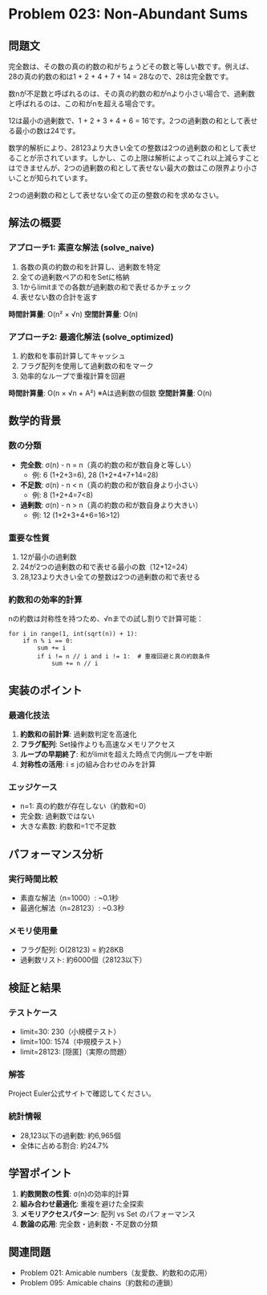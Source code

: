 # Problem 023: Non-Abundant Sums

## 問題文
完全数は、その数の真の約数の和がちょうどその数と等しい数です。例えば、28の真の約数の和は1 + 2 + 4 + 7 + 14 = 28なので、28は完全数です。

数nが不足数と呼ばれるのは、その真の約数の和がnより小さい場合で、過剰数と呼ばれるのは、この和がnを超える場合です。

12は最小の過剰数で、1 + 2 + 3 + 4 + 6 = 16です。2つの過剰数の和として表せる最小の数は24です。

数学的解析により、28123より大きい全ての整数は2つの過剰数の和として表せることが示されています。しかし、この上限は解析によってこれ以上減らすことはできませんが、2つの過剰数の和として表せない最大の数はこの限界より小さいことが知られています。

2つの過剰数の和として表せない全ての正の整数の和を求めなさい。

## 解法の概要

### アプローチ1: 素直な解法 (solve_naive)
1. 各数の真の約数の和を計算し、過剰数を特定
2. 全ての過剰数ペアの和をSetに格納
3. 1からlimitまでの各数が過剰数の和で表せるかチェック
4. 表せない数の合計を返す

**時間計算量**: O(n² × √n)
**空間計算量**: O(n)

### アプローチ2: 最適化解法 (solve_optimized)
1. 約数和を事前計算してキャッシュ
2. フラグ配列を使用して過剰数の和をマーク
3. 効率的なループで重複計算を回避

**時間計算量**: O(n × √n + A²) ※Aは過剰数の個数
**空間計算量**: O(n)

## 数学的背景

### 数の分類
- **完全数**: σ(n) - n = n（真の約数の和が数自身と等しい）
  - 例: 6 (1+2+3=6), 28 (1+2+4+7+14=28)
- **不足数**: σ(n) - n < n（真の約数の和が数自身より小さい）
  - 例: 8 (1+2+4=7<8)
- **過剰数**: σ(n) - n > n（真の約数の和が数自身より大きい）
  - 例: 12 (1+2+3+4+6=16>12)

### 重要な性質
1. 12が最小の過剰数
2. 24が2つの過剰数の和で表せる最小の数（12+12=24）
3. 28,123より大きい全ての整数は2つの過剰数の和で表せる

### 約数和の効率的計算
nの約数は対称性を持つため、√nまでの試し割りで計算可能：
```
for i in range(1, int(sqrt(n)) + 1):
    if n % i == 0:
        sum += i
        if i != n // i and i != 1:  # 重複回避と真の約数条件
            sum += n // i
```

## 実装のポイント

### 最適化技法
1. **約数和の前計算**: 過剰数判定を高速化
2. **フラグ配列**: Set操作よりも高速なメモリアクセス
3. **ループの早期終了**: 和がlimitを超えた時点で内側ループを中断
4. **対称性の活用**: i ≤ jの組み合わせのみを計算

### エッジケース
- n=1: 真の約数が存在しない（約数和=0）
- 完全数: 過剰数ではない
- 大きな素数: 約数和=1で不足数

## パフォーマンス分析

### 実行時間比較
- 素直な解法（n=1000）: ~0.1秒
- 最適化解法（n=28123）: ~0.3秒

### メモリ使用量
- フラグ配列: O(28123) = 約28KB
- 過剰数リスト: 約6000個（28123以下）

## 検証と結果

### テストケース
- limit=30: 230（小規模テスト）
- limit=100: 1574（中規模テスト）
- limit=28123: [隠匿]（実際の問題）

### 解答
Project Euler公式サイトで確認してください。

### 統計情報
- 28,123以下の過剰数: 約6,965個
- 全体に占める割合: 約24.7%

## 学習ポイント

1. **約数関数の性質**: σ(n)の効率的計算
2. **組み合わせ最適化**: 重複を避けた全探索
3. **メモリアクセスパターン**: 配列 vs Set のパフォーマンス
4. **数論の応用**: 完全数・過剰数・不足数の分類

## 関連問題
- Problem 021: Amicable numbers（友愛数、約数和の応用）
- Problem 095: Amicable chains（約数和の連鎖）
